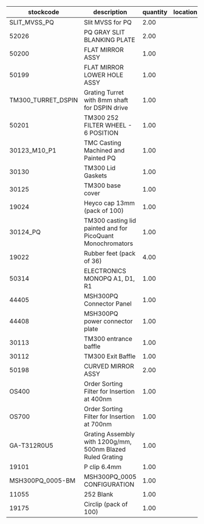 |stockcode|description|quantity|location|
|---------|-----------|--------|--------|
|SLIT_MVSS_PQ|Slit MVSS for PQ|2.00||
|52026|PQ GRAY SLIT BLANKING PLATE|2.00||
|50200|FLAT MIRROR ASSY|1.00||
|50199|FLAT MIRROR LOWER HOLE ASSY|1.00||
|TM300_TURRET_DSPIN|Grating Turret with 8mm shaft for DSPIN drive|1.00||
|50201|TM300 252 FILTER WHEEL - 6 POSITION|1.00||
|30123_M10_P1|TMC Casting Machined and Painted PQ|1.00||
|30130|TM300 Lid Gaskets|1.00||
|30125|TM300 base cover|1.00||
|19024|Heyco cap 13mm (pack of 100)|1.00||
|30124_PQ|TM300 casting lid painted and for PicoQuant Monochromators|1.00||
|19022|Rubber feet (pack of 36)|4.00||
|50314|ELECTRONICS MONOPQ A1, D1, R1|1.00||
|44405|MSH300PQ Connector Panel|1.00||
|44408|MSH300PQ power connector plate|1.00||
|30113|TM300 entrance baffle|1.00||
|30112|TM300 Exit Baffle|1.00||
|50198|CURVED MIRROR ASSY|2.00||
|OS400|Order Sorting Filter for Insertion at 400nm|1.00||
|OS700|Order Sorting Filter for Insertion at 700nm|1.00||
|GA-T312R0U5|Grating Assembly with 1200g/mm, 500nm Blazed Ruled Grating|1.00||
|19101|P clip 6.4mm|1.00||
|MSH300PQ_0005-BM|MSH300PQ_0005 CONFIGURATION|1.00||
|11055|252 Blank|1.00||
|19175|Circlip (pack of 100)|1.00||
